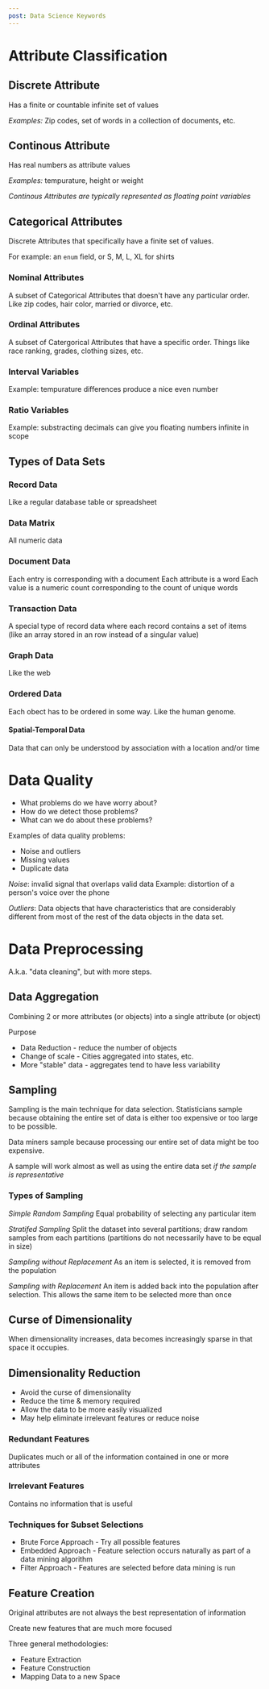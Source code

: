```yaml
---
post: Data Science Keywords
---
```


# Attribute Classification



## Discrete Attribute

Has a finite or countable infinite set of values

*Examples:* Zip codes, set of words in a collection of documents, etc.

## Continous Attribute

Has real numbers as attribute values

*Examples:* tempurature, height or weight

_Continous Attributes are typically represented as floating point variables_

## Categorical Attributes

Discrete Attributes that specifically have a finite set of values.

For example: an `enum` field, or S, M, L, XL for shirts

### Nominal Attributes

A subset of Categorical Attributes that doesn't have any particular order. Like zip codes, hair color, married or divorce, etc.

### Ordinal Attributes

A subset of Catergorical Attributes that have a specific order. Things like race ranking, grades, clothing sizes, etc.

### Interval Variables

Example: tempurature differences produce a nice even number

### Ratio Variables

Example: substracting decimals can give you floating numbers infinite in scope

## Types of Data Sets

### Record Data

Like a regular database table or spreadsheet

### Data Matrix

All numeric data

### Document Data

Each entry is corresponding with a document
Each attribute is a word
Each value is a numeric count corresponding to the count of unique words

### Transaction Data

A special type of record data where each record contains a set of items (like an array stored in an row instead of a singular value)

### Graph Data

Like the web

### Ordered Data

Each obect has to be ordered in some way. Like the human genome.

#### Spatial-Temporal Data

Data that can only be understood by association with a location and/or time

# Data Quality

* What problems do we have worry about?
* How do we detect those problems?
* What can we do about these problems?

Examples of data quality problems:
* Noise and outliers
* Missing values
* Duplicate data

*Noise*: invalid signal that overlaps valid data
Example: distortion of a person's voice over the phone

*Outliers*: Data objects that have characteristics that are considerably different from most of the rest of the data objects in the data set.

# Data Preprocessing

A.k.a. "data cleaning", but with more steps.

## Data Aggregation

Combining 2 or more attributes (or objects) into a single attribute (or object)

Purpose
* Data Reduction - reduce the number of objects
* Change of scale - Cities aggregated into states, etc.
* More "stable" data - aggregates tend to have less variability

## Sampling

Sampling is the main technique for data selection. Statisticians sample because obtaining the entire set of data is either too expensive or too large to be possible.

Data miners sample because processing our entire set of data might be too expensive.

A sample will work almost as well as using the entire data set *if the sample is representative*

### Types of Sampling

*Simple Random Sampling*
Equal probability of selecting any particular item

*Stratifed Sampling*
Split the dataset into several partitions; draw random samples from each partitions 
(partitions do not necessarily have to be equal in size)

*Sampling without Replacement*
As an item is selected, it is removed from the population

*Sampling with Replacement*
An item is added back into the population after selection. This allows the same item to be selected more than once

## Curse of Dimensionality

When dimensionality increases, data becomes increasingly sparse in that space it occupies.

## Dimensionality Reduction

* Avoid the curse of dimensionality
* Reduce the time & memory required
* Allow the data to be more easily visualized
* May help eliminate irrelevant features or reduce noise

### Redundant Features

Duplicates much or all of the information contained in one or more attributes

### Irrelevant Features

Contains no information that is useful

### Techniques for Subset Selections

* Brute Force Approach - Try all possible features
* Embedded Approach - Feature selection occurs naturally as part of a data mining algorithm
* Filter Approach - Features are selected before data mining is run

## Feature Creation

Original attributes are not always the best representation of information

Create new features that are much more focused

Three general methodologies:

* Feature Extraction
* Feature Construction
* Mapping Data to a new Space

